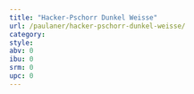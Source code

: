 ```yaml
---
title: "Hacker-Pschorr Dunkel Weisse"
url: /paulaner/hacker-pschorr-dunkel-weisse/
category: 
style: 
abv: 0
ibu: 0
srm: 0
upc: 0
---
```


